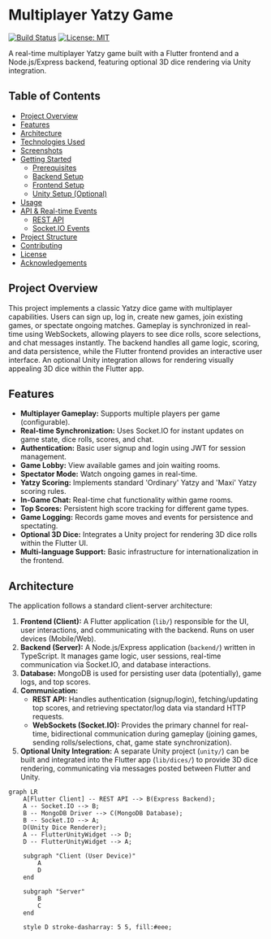 # Multiplayer Yatzy Game

[![Build Status](https://img.shields.io/badge/build-passing-brightgreen)](https://github.com/your-username/yatzy-game) <!-- Replace with actual build status badge if applicable -->
[![License: MIT](https://img.shields.io/badge/License-MIT-yellow.svg)](https://opensource.org/licenses/MIT)

A real-time multiplayer Yatzy game built with a Flutter frontend and a Node.js/Express backend, featuring optional 3D dice rendering via Unity integration.

## Table of Contents

-   [Project Overview](#project-overview)
-   [Features](#features)
-   [Architecture](#architecture)
-   [Technologies Used](#technologies-used)
-   [Screenshots](#screenshots) <!-- Placeholder -->
-   [Getting Started](#getting-started)
    -   [Prerequisites](#prerequisites)
    -   [Backend Setup](#backend-setup)
    -   [Frontend Setup](#frontend-setup)
    -   [Unity Setup (Optional)](#unity-setup-optional)
-   [Usage](#usage)
-   [API & Real-time Events](#api--real-time-events)
    -   [REST API](#rest-api)
    -   [Socket.IO Events](#socketio-events)
-   [Project Structure](#project-structure)
-   [Contributing](#contributing)
-   [License](#license)
-   [Acknowledgements](#acknowledgements)

## Project Overview

This project implements a classic Yatzy dice game with multiplayer capabilities. Users can sign up, log in, create new games, join existing games, or spectate ongoing matches. Gameplay is synchronized in real-time using WebSockets, allowing players to see dice rolls, score selections, and chat messages instantly. The backend handles all game logic, scoring, and data persistence, while the Flutter frontend provides an interactive user interface. An optional Unity integration allows for rendering visually appealing 3D dice within the Flutter app.

## Features

*   **Multiplayer Gameplay:** Supports multiple players per game (configurable).
*   **Real-time Synchronization:** Uses Socket.IO for instant updates on game state, dice rolls, scores, and chat.
*   **Authentication:** Basic user signup and login using JWT for session management.
*   **Game Lobby:** View available games and join waiting rooms.
*   **Spectator Mode:** Watch ongoing games in real-time.
*   **Yatzy Scoring:** Implements standard 'Ordinary' Yatzy and 'Maxi' Yatzy scoring rules.
*   **In-Game Chat:** Real-time chat functionality within game rooms.
*   **Top Scores:** Persistent high score tracking for different game types.
*   **Game Logging:** Records game moves and events for persistence and spectating.
*   **Optional 3D Dice:** Integrates a Unity project for rendering 3D dice rolls within the Flutter UI.
*   **Multi-language Support:** Basic infrastructure for internationalization in the frontend.

## Architecture

The application follows a standard client-server architecture:

1.  **Frontend (Client):** A Flutter application (`lib/`) responsible for the UI, user interactions, and communicating with the backend. Runs on user devices (Mobile/Web).
2.  **Backend (Server):** A Node.js/Express application (`backend/`) written in TypeScript. It manages game logic, user sessions, real-time communication via Socket.IO, and database interactions.
3.  **Database:** MongoDB is used for persisting user data (potentially), game logs, and top scores.
4.  **Communication:**
    *   **REST API:** Handles authentication (signup/login), fetching/updating top scores, and retrieving spectator/log data via standard HTTP requests.
    *   **WebSockets (Socket.IO):** Provides the primary channel for real-time, bidirectional communication during gameplay (joining games, sending rolls/selections, chat, game state synchronization).
5.  **Optional Unity Integration:** A separate Unity project (`unity/`) can be built and integrated into the Flutter app (`lib/dices/`) to provide 3D dice rendering, communicating via messages posted between Flutter and Unity.

```mermaid
graph LR
    A[Flutter Client] -- REST API --> B(Express Backend);
    A -- Socket.IO --> B;
    B -- MongoDB Driver --> C(MongoDB Database);
    B -- Socket.IO --> A;
    D(Unity Dice Renderer);
    A -- FlutterUnityWidget --> D;
    D -- FlutterUnityWidget --> A;

    subgraph "Client (User Device)"
        A
        D
    end

    subgraph "Server"
        B
        C
    end

    style D stroke-dasharray: 5 5, fill:#eee;

